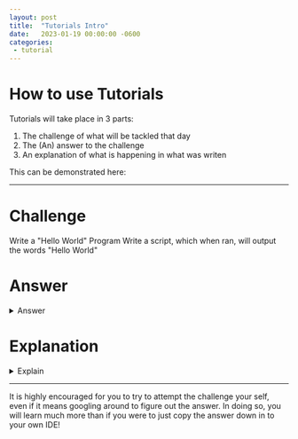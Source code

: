 ```yaml
---
layout: post
title:  "Tutorials Intro"
date:   2023-01-19 00:00:00 -0600
categories:
 - tutorial
---
```

# How to use Tutorials
Tutorials will take place in 3 parts:
1. The challenge of what will be tackled that day
2. The (An) answer to the challenge
3. An explanation of what is happening in what was writen

This can be demonstrated here:

---

# Challenge
Write a "Hello World" Program
Write a script, which when ran, will output the words "Hello World"

# Answer
<details>
  <summary>Answer</summary>
    
```python
print("Hello World")
```

</details>

# Explanation
<details>
    <summary>Explain</summary>
    You can use the `print` function to output to the console.
</details>

---

It is highly encouraged for you to try to attempt the challenge your self, even if it means googling around to figure out the answer.  In doing so, you will learn much more than if you were to just copy the answer down in to your own IDE!